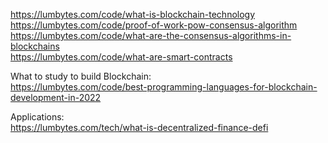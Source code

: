
https://lumbytes.com/code/what-is-blockchain-technology <br />
https://lumbytes.com/code/proof-of-work-pow-consensus-algorithm <br />
https://lumbytes.com/code/what-are-the-consensus-algorithms-in-blockchains <br />
https://lumbytes.com/code/what-are-smart-contracts <br />

What to study to build Blockchain: <br />
      https://lumbytes.com/code/best-programming-languages-for-blockchain-development-in-2022 <br />
      
Applications: <br />
      https://lumbytes.com/tech/what-is-decentralized-finance-defi <br />
